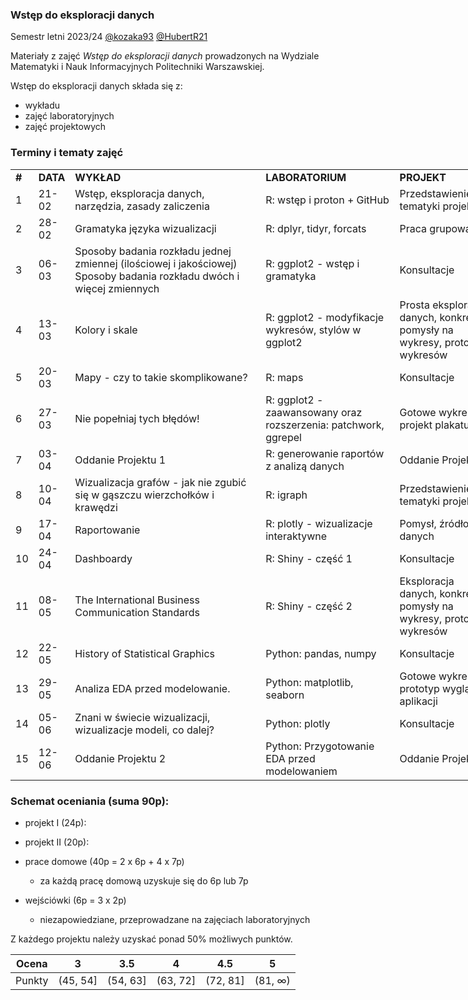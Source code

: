 ### Wstęp do eksploracji danych

Semestr letni 2023/24 [@kozaka93](https://github.com/kozaka93) [@HubertR21](https://github.com/HubertR21) 

Materiały z zajęć *Wstęp do eksploracji danych* prowadzonych na Wydziale Matematyki i Nauk Informacyjnych Politechniki Warszawskiej.

Wstęp do eksploracji danych składa się z:

-   wykładu
-   zajęć laboratoryjnych
-   zajęć projektowych

### Terminy i tematy zajęć 

<div class="tg-wrap"><table style="undefined;table-layout: fixed; width: 890px">
<colgroup>
<col style="width: 27px">
<col style="width: 48px">
<col style="width: 330px">
<col style="width: 225px">
<col style="width: 170px">
<col style="width: 90px">
</colgroup>
<tbody>
  <tr>
    <td><b>#</b></td>
    <td><b>DATA</b></td>
    <td><b>WYKŁAD</b></td>
    <td><b>LABORATORIUM</b></td>
    <td><b>PROJEKT</b></td>
    <td><b>SKŁADOWA</b></td>
  </tr>
  <tr>
    <td>1</td>
    <td>21-02</td>
    <td>Wstęp, eksploracja danych, narzędzia, zasady zaliczenia</td>
    <td>R: wstęp i proton + GitHub</td>
    <td>Przedstawienie tematyki projektu</td>
    <td></td>
  </tr>
  <tr>
    <td>2</td>
    <td>28-02</td>
    <td>Gramatyka języka wizualizacji</td>
    <td>R: dplyr, tidyr, forcats</td>
    <td>Praca grupowa</td>
    <td>P1 (1p)</td>
  </tr>
  <tr>
    <td>3</td>
    <td>06-03</td>
    <td>Sposoby badania rozkładu jednej zmiennej (ilościowej i jakościowej) Sposoby badania rozkładu dwóch i więcej zmiennych</td>
    <td>R: ggplot2 - wstęp i gramatyka</td>
    <td>Konsultacje</td>
    <td>HW1 (6p)</td>
  </tr>
  <tr>
    <td>4</td>
    <td>13-03</td>
    <td>Kolory i skale</td>
    <td>R: ggplot2 - modyfikacje wykresów, stylów w ggplot2</td>
    <td>Prosta eksploracja danych, konkretne pomysły na wykresy, prototypy wykresów</td>
    <td>P1 (2p)</td>
  </tr>
  <tr>
    <td>5</td>
    <td>20-03</td>
    <td>Mapy - czy to takie skomplikowane?</td>
    <td>R: maps</td>
    <td>Konsultacje</td>
    <td>HW2 (7p)</td>
  </tr>
  <tr>
    <td>6</td>
    <td>27-03</td>
    <td>Nie popełniaj tych błędów!</td>
    <td>R: ggplot2 - zaawansowany oraz rozszerzenia: patchwork, ggrepel</td>
    <td>Gotowe wykresy, projekt plakatu</td>
    <td>P1 (2p)</td>
  </tr>
  <tr>
    <td>7</td>
    <td>03-04</td>
    <td>Oddanie Projektu 1</td>
    <td>R: generowanie raportów z analizą danych</td>
    <td>Oddanie Projektu 1<br></td>
    <td>HW3 (7p)<br>P1 (19p)</td>
  </tr>
  <tr>
    <td>8</td>
    <td>10-04</td>
    <td>Wizualizacja grafów - jak nie zgubić się w gąszczu wierzchołków i krawędzi</td>
    <td>R: igraph</td>
    <td>Przedstawienie tematyki projektu</td>
    <td></td>
  </tr>
  <tr>
    <td>9</td>
    <td>17-04</td>
    <td>Raportowanie</td>
    <td>R: plotly - wizualizacje interaktywne</td>
    <td>Pomysł, źródło danych</td>
    <td>HW4 (7p)<br>P2 (1p)</td>
  </tr>
  <tr>
    <td>10</td>
    <td>24-04</td>
    <td>Dashboardy </td>
    <td>R: Shiny - część 1</td>
    <td>Konsultacje</td>
    <td></td>
  </tr>
  <tr>
    <td>11</td>
    <td>08-05</td>
    <td>The International Business Communication Standards</td>
    <td>R: Shiny - część 2</td>
    <td>Eksploracja danych, konkretne pomysły na wykresy, prototypy wykresów</td>
    <td>HW5 (7p)<br>P2 (2p)</td>
  </tr>
  <tr>
    <td>12</td>
    <td>22-05</td>
    <td>History of Statistical Graphics</td>
    <td>Python: pandas, numpy</td>
    <td>Konsultacje</td>
    <td></td>
  </tr>
  <tr>
    <td>13</td>
    <td>29-05</td>
    <td>Analiza EDA przed modelowanie.</td>
    <td>Python: matplotlib, seaborn</td>
    <td>Gotowe wykresy, prototyp wyglądu aplikacji</td>
    <td>P2 (2p)</td>
  </tr>
  <tr>
    <td>14</td>
    <td>05-06</td>
    <td>Znani w świecie wizualizacji, wizualizacje modeli, co dalej?</td>
    <td>Python: plotly</td>
    <td>Konsultacje</td>
    <td>HW6 (6p)</td>
  </tr>
  <tr>
    <td>15</td>
    <td>12-06</td>
    <td>Oddanie Projektu 2</td>
    <td>Python: Przygotowanie EDA przed modelowaniem</td>
    <td>Oddanie Projektu 2</td>
    <td>P2 (15p)</td>
  </tr>
</tbody>
</table></div>


### Schemat oceniania (suma 90p):

- projekt I (24p):

- projekt II (20p):

- prace domowe (40p = 2 x 6p + 4 x 7p)
	- za każdą pracę domową uzyskuje się do 6p lub 7p

- wejściówki (6p = 3 x 2p)
	- niezapowiedziane, przeprowadzane na zajęciach laboratoryjnych 
    
    
Z każdego projektu należy uzyskać ponad 50% możliwych punktów.

| Ocena |  3 | 3.5 | 4 | 4.5 | 5 |
|:---:|:---:|:---:|:---:|:---:|:---:|
| Punkty   | (45, 54] | (54, 63] | (63, 72] | (72, 81] | (81, ∞) |
